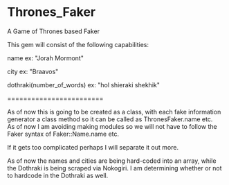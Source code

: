 Thrones_Faker
=============

A Game of Thrones based Faker 

This gem will consist of the following capabilities:

name ex: "Jorah Mormont"

city ex: "Braavos"

dothraki(number_of_words) ex: "hol shieraki shekhik"


========================

As of now this is going to be created as a class, with each fake information
generator a class method so it can be called as ThronesFaker.name etc.  
As of now I am avoiding making modules so we will not have to follow the Faker
syntax of Faker::Name.name etc.

If it gets too complicated perhaps I will separate it out more.

As of now the names and cities are being hard-coded into an array, while the 
Dothraki is being scraped via Nokogiri.  I am determining whether or not to
hardcode in the Dothraki as well.
